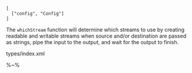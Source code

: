 ```## async whichStream
[
  ["config", "Config"]
]
```

The `whichStream` function will determine which streams to use by creating readable and writable streams when source and/or destination are passed as strings, pipe the input to the output, and wait for the output to finish.

<typedef flatten>types/index.xml</typedef>

%~%